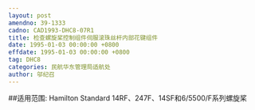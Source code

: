 ```yaml
---
layout: post
amendno: 39-1333
cadno: CAD1993-DHC8-07R1
title: 检查螺旋桨控制组件伺服滚珠丝杆内部花键组件
date: 1995-01-03 00:00:00 +0800
effdate: 1995-01-03 00:00:00 +0800
tag: DHC8
categories: 民航华东管理局适航处
author: 邬纪召
---
```


##适用范围:
Hamilton Standard 14RF、247F、14SF和6/5500/F系列螺旋桨

